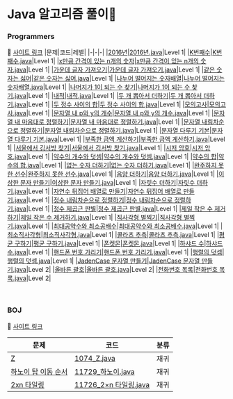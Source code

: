 # Java 알고리즘 풀이🧠

### Programmers
🔗 [사이트 링크](https://programmers.co.kr/)
|문제|코드|레벨|
|-|-|-|
|[2016년](https://school.programmers.co.kr/learn/courses/30/lessons/12901)|[2016년.java](https://github.com/suea724/algorithm-java/blob/master/programmers/level1/2016%EB%85%84.java)|Level 1|
|[K번째수](https://school.programmers.co.kr/learn/courses/30/lessons/42748)|[K번째수.java](https://github.com/suea724/algorithm-java/blob/master/programmers/level1/K%EB%B2%88%EC%A7%B8%EC%88%98.java)|Level 1|
|[x만큼 간격이 있는 n개의 숫자](https://school.programmers.co.kr/learn/courses/30/lessons/12954)|[x만큼 간격이 있는 n개의 숫자.java](https://github.com/suea724/algorithm-java/blob/master/programmers/level1/x%EB%A7%8C%ED%81%BC%20%EA%B0%84%EA%B2%A9%EC%9D%B4%20%EC%9E%88%EB%8A%94%20n%EA%B0%9C%EC%9D%98%20%EC%88%AB%EC%9E%90.java)|Level 1|
|[가운데 글자 가져오기](https://school.programmers.co.kr/learn/courses/30/lessons/12903)|[가운데 글자 가져오기.java](https://github.com/suea724/algorithm-java/blob/master/programmers/level1/%EA%B0%80%EC%9A%B4%EB%8D%B0%20%EA%B8%80%EC%9E%90%20%EA%B0%80%EC%A0%B8%EC%98%A4%EA%B8%B0.java)|Level 1|
|[같은 숫자는 싫어](https://school.programmers.co.kr/learn/courses/30/lessons/12906)|[같은 숫자는 싫어.java](https://github.com/suea724/algorithm-java/blob/master/programmers/level1/%EA%B0%99%EC%9D%80%20%EC%88%AB%EC%9E%90%EB%8A%94%20%EC%8B%AB%EC%96%B4.java)|Level 1|
|[나누어 떨어지는 숫자배열](https://school.programmers.co.kr/learn/courses/30/lessons/12910)|[나누어 떨어지는 숫자배열.java](https://github.com/suea724/algorithm-java/blob/master/programmers/level1/%EB%82%98%EB%88%84%EC%96%B4%20%EB%96%A8%EC%96%B4%EC%A7%80%EB%8A%94%20%EC%88%AB%EC%9E%90%EB%B0%B0%EC%97%B4.java)|Level 1|
|[나머지가 1이 되는 수 찾기](https://school.programmers.co.kr/learn/courses/30/lessons/87389)|[나머지가 1이 되는 수 찾기.java](https://github.com/suea724/algorithm-java/blob/master/programmers/level1/%EB%82%98%EB%A8%B8%EC%A7%80%EA%B0%80%201%EC%9D%B4%20%EB%90%98%EB%8A%94%20%EC%88%98%20%EC%B0%BE%EA%B8%B0.java)|Level 1|
|[내적](https://school.programmers.co.kr/learn/courses/30/lessons/70128)|[내적.java](https://github.com/suea724/algorithm-java/blob/master/programmers/level1/%EB%82%B4%EC%A0%81.java)|Level 1|
|[두 개 뽑아서 더하기](https://school.programmers.co.kr/learn/courses/30/lessons/68644)|[두 개 뽑아서 더하기.java](https://github.com/suea724/algorithm-java/blob/master/programmers/level1/%EB%91%90%20%EA%B0%9C%20%EB%BD%91%EC%95%84%EC%84%9C%20%EB%8D%94%ED%95%98%EA%B8%B0.java)|Level 1|
|[두 정수 사이의 합](https://school.programmers.co.kr/learn/courses/30/lessons/12912)|[두 정수 사이의 합.java](https://github.com/suea724/algorithm-java/blob/master/programmers/level1/%EB%91%90%20%EC%A0%95%EC%88%98%20%EC%82%AC%EC%9D%B4%EC%9D%98%20%ED%95%A9.java)|Level 1|
|[모의고사](https://school.programmers.co.kr/learn/courses/30/lessons/42840)|[모의고사.java](https://github.com/suea724/algorithm-java/blob/master/programmers/level1/%EB%AA%A8%EC%9D%98%EA%B3%A0%EC%82%AC.java)|Level 1|
|[문자열 내 p와 y의 개수](https://school.programmers.co.kr/learn/courses/30/lessons/12916)|[문자열 내 p와 y의 개수.java](https://github.com/suea724/algorithm-java/blob/master/programmers/level1/%EB%AC%B8%EC%9E%90%EC%97%B4%20%EB%82%B4%20p%EC%99%80%20y%EC%9D%98%20%EA%B0%9C%EC%88%98.java)|Level 1|
|[문자열 내 마음대로 정렬하기](https://school.programmers.co.kr/learn/courses/30/lessons/12915)|[문자열 내 마음대로 정렬하기.java](https://github.com/suea724/algorithm-java/blob/master/programmers/level1/%EB%AC%B8%EC%9E%90%EC%97%B4%20%EB%82%B4%20%EB%A7%88%EC%9D%8C%EB%8C%80%EB%A1%9C%20%EC%A0%95%EB%A0%AC%ED%95%98%EA%B8%B0.java)|Level 1|
|[문자열 내림차순으로 정렬하기](https://school.programmers.co.kr/learn/courses/30/lessons/12917)|[문자열 내림차순으로 정렬하기.java](https://github.com/suea724/algorithm-java/blob/master/programmers/level1/%EB%AC%B8%EC%9E%90%EC%97%B4%20%EB%82%B4%EB%A6%BC%EC%B0%A8%EC%88%9C%EC%9C%BC%EB%A1%9C%20%EC%A0%95%EB%A0%AC%ED%95%98%EA%B8%B0.java)|Level 1|
|[문자열 다루기 기본](https://school.programmers.co.kr/learn/courses/30/lessons/12918)|[문자열 다루기 기본.java](https://github.com/suea724/algorithm-java/blob/master/programmers/level1/%EB%AC%B8%EC%9E%90%EC%97%B4%20%EB%8B%A4%EB%A3%A8%EA%B8%B0%20%EA%B8%B0%EB%B3%B8.java)|Level 1|
|[부족한 금액 계산하기](https://school.programmers.co.kr/learn/courses/30/lessons/82612)|[부족한 금액 계산하기.java](https://github.com/suea724/algorithm-java/blob/master/programmers/level1/%EB%B6%80%EC%A1%B1%ED%95%9C%20%EA%B8%88%EC%95%A1%20%EA%B3%84%EC%82%B0%ED%95%98%EA%B8%B0.java)|Level 1|
|[서울에서 김서방 찾기](https://school.programmers.co.kr/learn/courses/30/lessons/12919)|[서울에서 김서방 찾기.java](https://github.com/suea724/algorithm-java/blob/master/programmers/level1/%EC%84%9C%EC%9A%B8%EC%97%90%EC%84%9C%20%EA%B9%80%EC%84%9C%EB%B0%A9%20%EC%B0%BE%EA%B8%B0.java)|Level 1|
|[시저 암호](https://school.programmers.co.kr/learn/courses/30/lessons/12926)|[시저 암호.java](https://github.com/suea724/algorithm-java/blob/master/programmers/level1/%EC%8B%9C%EC%A0%80%20%EC%95%94%ED%98%B8.java)|Level 1|
|[약수의 개수와 덧셈](https://school.programmers.co.kr/learn/courses/30/lessons/77884)|[약수의 개수와 덧셈.java](https://github.com/suea724/algorithm-java/blob/master/programmers/level1/%EC%95%BD%EC%88%98%EC%9D%98%20%EA%B0%9C%EC%88%98%EC%99%80%20%EB%8D%A7%EC%85%88.java)|Level 1|
|[약수의 합](https://school.programmers.co.kr/learn/courses/30/lessons/12928)|[약수의 합.java](https://github.com/suea724/algorithm-java/blob/master/programmers/level1/%EC%95%BD%EC%88%98%EC%9D%98%20%ED%95%A9.java)|Level 1|
|[없는 숫자 더하기](https://school.programmers.co.kr/learn/courses/30/lessons/86051)|[없는 숫자 더하기.java](https://github.com/suea724/algorithm-java/blob/master/programmers/level1/%EC%97%86%EB%8A%94%20%EC%88%AB%EC%9E%90%20%EB%8D%94%ED%95%98%EA%B8%B0.java)|Level 1|
|[완주하지 못한 선수](https://school.programmers.co.kr/learn/courses/30/lessons/42576)|[완주하지 못한 선수.java](https://github.com/suea724/algorithm-java/blob/master/programmers/level1/%EC%99%84%EC%A3%BC%ED%95%98%EC%A7%80%20%EB%AA%BB%ED%95%9C%20%EC%84%A0%EC%88%98.java)|Level 1|
|[음양 더하기](https://school.programmers.co.kr/learn/courses/30/lessons/76501)|[음양 더하기.java](https://github.com/suea724/algorithm-java/blob/master/programmers/level1/%EC%9D%8C%EC%96%91%20%EB%8D%94%ED%95%98%EA%B8%B0.java)|Level 1|
|[이상한 문자 만들기](https://school.programmers.co.kr/learn/courses/30/lessons/12930)|[이상한 문자 만들기.java](https://github.com/suea724/algorithm-java/blob/master/programmers/level1/%EC%9D%B4%EC%83%81%ED%95%9C%20%EB%AC%B8%EC%9E%90%20%EB%A7%8C%EB%93%A4%EA%B8%B0.java)|Level 1|
|[자릿수 더하기](https://school.programmers.co.kr/learn/courses/30/lessons/12931)|[자릿수 더하기.java](https://github.com/suea724/algorithm-java/blob/master/programmers/level1/%EC%9E%90%EB%A6%BF%EC%88%98%20%EB%8D%94%ED%95%98%EA%B8%B0.java)|Level 1|
|[자연수 뒤집어 배열로 만들기](https://school.programmers.co.kr/learn/courses/30/lessons/12932)|[자연수 뒤집어 배열로 만들기.java](https://github.com/suea724/algorithm-java/blob/master/programmers/level1/%EC%9E%90%EC%97%B0%EC%88%98%20%EB%92%A4%EC%A7%91%EC%96%B4%20%EB%B0%B0%EC%97%B4%EB%A1%9C%20%EB%A7%8C%EB%93%A4%EA%B8%B0.java)|Level 1|
|[정수 내림차순으로 정렬하기](https://school.programmers.co.kr/learn/courses/30/lessons/12933)|[정수 내림차순으로 정렬하기.java](https://github.com/suea724/algorithm-java/blob/master/programmers/level1/%EC%A0%95%EC%88%98%20%EB%82%B4%EB%A6%BC%EC%B0%A8%EC%88%9C%EC%9C%BC%EB%A1%9C%20%EC%A0%95%EB%A0%AC%ED%95%98%EA%B8%B0.java)|Level 1|
|[정수 제곱근 판별](https://school.programmers.co.kr/learn/courses/30/lessons/12934)|[정수 제곱근 판별.java](https://github.com/suea724/algorithm-java/blob/master/programmers/level1/%EC%A0%95%EC%88%98%20%EC%A0%9C%EA%B3%B1%EA%B7%BC%20%ED%8C%90%EB%B3%84.java)|Level 1|
|[제일 작은 수 제거하기](https://school.programmers.co.kr/learn/courses/30/lessons/12935)|[제일 작은 수 제거하기.java](https://github.com/suea724/algorithm-java/blob/master/programmers/level1/%EC%A0%9C%EC%9D%BC%20%EC%9E%91%EC%9D%80%20%EC%88%98%20%EC%A0%9C%EA%B1%B0%ED%95%98%EA%B8%B0.java)|Level 1|
|[직사각형 별찍기](https://school.programmers.co.kr/learn/courses/30/lessons/12969)|[직사각형 별찍기.java](https://github.com/suea724/algorithm-java/blob/master/programmers/level1/%EC%A7%81%EC%82%AC%EA%B0%81%ED%98%95%20%EB%B3%84%EC%B0%8D%EA%B8%B0.java)|Level 1|
|[최대공약수와 최소공배수](https://school.programmers.co.kr/learn/courses/30/lessons/12940)|[최대공약수와 최소공배수.java](https://github.com/suea724/algorithm-java/blob/master/programmers/level1/%EC%B5%9C%EB%8C%80%EA%B3%B5%EC%95%BD%EC%88%98%EC%99%80%20%EC%B5%9C%EC%86%8C%EA%B3%B5%EB%B0%B0%EC%88%98.java)|Level 1|
|[최소직사각형](https://school.programmers.co.kr/learn/courses/30/lessons/86491)|[최소직사각형.java](https://github.com/suea724/algorithm-java/blob/master/programmers/level1/%EC%B5%9C%EC%86%8C%EC%A7%81%EC%82%AC%EA%B0%81%ED%98%95.java)|Level 1|
|[콜라츠 추측](https://school.programmers.co.kr/learn/courses/30/lessons/12943)|[콜라츠 추측.java](https://github.com/suea724/algorithm-java/blob/master/programmers/level1/%EC%BD%9C%EB%9D%BC%EC%B8%A0%20%EC%B6%94%EC%B8%A1.java)|Level 1|
|[평균 구하기](https://school.programmers.co.kr/learn/courses/30/lessons/12944)|[평균 구하기.java](https://github.com/suea724/algorithm-java/blob/master/programmers/level1/%ED%8F%89%EA%B7%A0%20%EA%B5%AC%ED%95%98%EA%B8%B0.java)|Level 1|
|[폰켓몬](https://school.programmers.co.kr/learn/courses/30/lessons/1845)|[폰켓몬.java](https://github.com/suea724/algorithm-java/blob/master/programmers/level1/%ED%8F%B0%EC%BC%93%EB%AA%AC.java)|Level 1|
|[하샤드 수](https://school.programmers.co.kr/learn/courses/30/lessons/12947)|[하샤드 수.java](https://github.com/suea724/algorithm-java/blob/master/programmers/level1/%ED%95%98%EC%83%A4%EB%93%9C%20%EC%88%98.java)|Level 1|
|[핸드폰 번호 가리기](https://school.programmers.co.kr/learn/courses/30/lessons/12948)|[핸드폰 번호 가리기.java](https://github.com/suea724/algorithm-java/blob/master/programmers/level1/%ED%95%B8%EB%93%9C%ED%8F%B0%20%EB%B2%88%ED%98%B8%20%EA%B0%80%EB%A6%AC%EA%B8%B0.java)|Level 1|
|[행렬의 덧셈](https://school.programmers.co.kr/learn/courses/30/lessons/12950)|[행렬의 덧셈.java](https://github.com/suea724/algorithm-java/blob/master/programmers/level1/%ED%96%89%EB%A0%AC%EC%9D%98%20%EB%8D%A7%EC%85%88.java)|Level 1|
|[JadenCase 문자열 만들기](https://school.programmers.co.kr/learn/courses/30/lessons/12951)|[JadenCase 문자열 만들기.java](https://github.com/suea724/algorithm-java/blob/master/programmers/level2/JadenCase%20%EB%AC%B8%EC%9E%90%EC%97%B4%20%EB%A7%8C%EB%93%A4%EA%B8%B0.java)|Level 2|
|[올바른 괄호](https://school.programmers.co.kr/learn/courses/30/lessons/12909)|[올바른 괄호.java](https://github.com/suea724/algorithm-java/blob/master/programmers/level2/%EC%98%AC%EB%B0%94%EB%A5%B8%20%EA%B4%84%ED%98%B8.java)|Level 2|
|[전화번호 목록](https://school.programmers.co.kr/learn/courses/30/lessons/42577)|[전화번호 목록.java](https://github.com/suea724/algorithm-java/blob/master/programmers/level2/%EC%A0%84%ED%99%94%EB%B2%88%ED%98%B8%20%EB%AA%A9%EB%A1%9D.java)|Level 2|



<br>

### BOJ
🔗 [사이트 링크](https://www.acmicpc.net/)

|문제|코드|분류|
|-|-|-|
|[Z](https://www.acmicpc.net/problem/1074)|[1074_Z.java](https://github.com/suea724/algorithm-java/blob/master/BOJ/1074_Z.java)|재귀|
|[하노이 탑 이동 순서](https://www.acmicpc.net/problem/11729)|[11729_하노이.java](https://github.com/suea724/algorithm-java/blob/master/BOJ/11729_%ED%95%98%EB%85%B8%EC%9D%B4.java)|재귀|
|[2xn 타일링](https://www.acmicpc.net/problem/11726)|[11726_2×n 타일링.java ](https://github.com/suea724/algorithm-java/blob/master/BOJ/11726_2%C3%97n%20%ED%83%80%EC%9D%BC%EB%A7%81.java)|재귀|